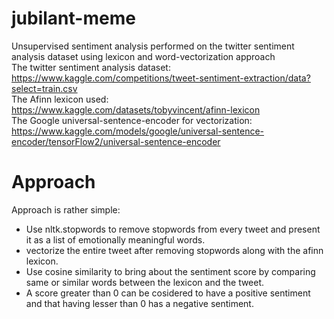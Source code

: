 # jubilant-meme
Unsupervised sentiment analysis performed on the twitter sentiment analysis dataset using lexicon and word-vectorization approach 
<br>
The twitter sentiment analysis dataset: https://www.kaggle.com/competitions/tweet-sentiment-extraction/data?select=train.csv
<br>
The Afinn lexicon used: https://www.kaggle.com/datasets/tobyvincent/afinn-lexicon
<br>
The Google universal-sentence-encoder for vectorization: https://www.kaggle.com/models/google/universal-sentence-encoder/tensorFlow2/universal-sentence-encoder
<br>
<h1>Approach</h1>
Approach is rather simple:
<ul>
<li>Use nltk.stopwords to remove stopwords from every tweet and present it as a list of emotionally meaningful words.</li>
<li>vectorize the entire tweet after removing stopwords along with the afinn lexicon.</li>
<li>Use cosine similarity to bring about the sentiment score by comparing same or similar words between the lexicon and the tweet.</li>
<li>A score greater than 0 can be cosidered to have a positive sentiment and that having lesser than 0 has a negative sentiment.</li>
</ul>





